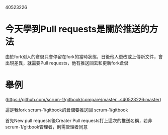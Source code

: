 40523226

# 今天學到Pull requests是關於推送的方法

由於fork別人的倉儲只會停留在fork的當時狀態，日後他人更改或上傳新文件，會出現差異，就需要Pull requests，他有推送回去和更新fork倉儲

# 舉例
(https://github.com/scrum-1/gitbook/compare/master...s40523226:master)

這是我fork scrum-1/gitbook的倉儲要推送回 scrum-1/gitbook

首先New pull requests後Creater Pull requests打上這次的推送名稱，若非scrum-1/gitbook管理者，則需管理者同意
